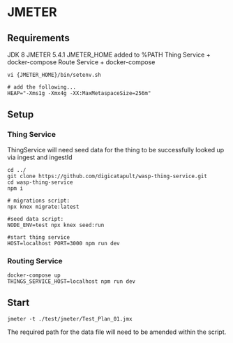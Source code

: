 # JMETER

## Requirements
JDK 8
JMETER 5.4.1
JMETER_HOME added to %PATH
Thing Service + docker-compose
Route Service + docker-compose

```
vi {JMETER_HOME}/bin/setenv.sh

# add the following...
HEAP="-Xms1g -Xmx4g -XX:MaxMetaspaceSize=256m"
```

## Setup
### Thing Service
ThingService will need seed data for the thing to be successfully looked up via ingest and ingestId
```
cd ../
git clone https://github.com/digicatapult/wasp-thing-service.git
cd wasp-thing-service
npm i

# migrations script:
npx knex migrate:latest

#seed data script:
NODE_ENV=test npx knex seed:run

#start thing service
HOST=localhost PORT=3000 npm run dev
```

### Routing Service
```
docker-compose up
THINGS_SERVICE_HOST=localhost npm run dev
```

## Start
```
jmeter -t ./test/jmeter/Test_Plan_01.jmx
``` 
The required path for the data file will need to be amended within the script.
